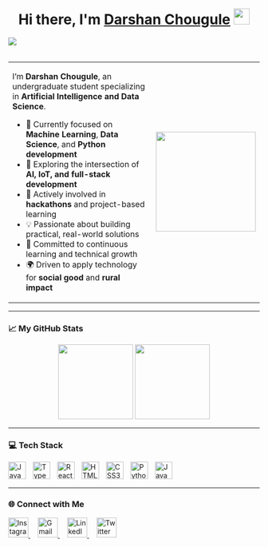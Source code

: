 <h1 align="center">
  Hi there, I'm 
  <a href="https://www.linkedin.com/in/darshan-chougule-2128652a6/" target="_blank">Darshan Chougule</a> 
  <img src="https://github.com/blackcater/blackcater/raw/main/images/Hi.gif" height="32" />
</h1>

<div align="left">
  <img src="https://visitor-badge.laobi.icu/badge?page_id=Omen-bit.Omen-bit&left_color=darkslategrey&left_text=Profile%20Views" />
</div>

<br/>

<table align="center">
  <tr>
    <td align="left" valign="top" width="70%">
      <p>
        I’m <strong>Darshan Chougule</strong>, an undergraduate student specializing in <strong>Artificial Intelligence and Data Science</strong>.
      </p>
      <ul>
        <li>📘 Currently focused on <strong>Machine Learning</strong>, <strong>Data Science</strong>, and <strong>Python development</strong></li>
        <li>🔧 Exploring the intersection of <strong>AI, IoT, and full-stack development</strong></li>
        <li>🚀 Actively involved in <strong>hackathons</strong> and project-based learning</li>
        <li>💡 Passionate about building practical, real-world solutions</li>
        <li>🌱 Committed to continuous learning and technical growth</li>
        <li>🌍 Driven to apply technology for <strong>social good</strong> and <strong>rural impact</strong></li>
      </ul>
    </td>
    <td align="right" width="30%">
      <img src="https://github.com/blackcater/blackcater/raw/main/images/banner.gif" height="200" />
    </td>
  </tr>
</table>

---

### 📈 My GitHub Stats

<div align="center">
  <img src="https://github-readme-stats.vercel.app/api?username=Omen-bit&show_icons=true&include_all_commits=true&count_private=true&theme=rose_pine&hide_border=false" height="150" />
  <img src="https://streak-stats.demolab.com?user=Omen-bit&theme=radical&hide_border=false&border_radius=5" height="150" />
</div>

---

### 💻 Tech Stack

<div align="left">
  <img src="https://cdn.jsdelivr.net/gh/devicons/devicon/icons/javascript/javascript-original.svg" height="35" alt="JavaScript" style="margin-right:10px;" />
  <img src="https://cdn.jsdelivr.net/gh/devicons/devicon/icons/typescript/typescript-original.svg" height="35" alt="TypeScript" style="margin-right:10px;" />
  <img src="https://cdn.jsdelivr.net/gh/devicons/devicon/icons/react/react-original.svg" height="35" alt="React" style="margin-right:10px;" />
  <img src="https://cdn.jsdelivr.net/gh/devicons/devicon/icons/html5/html5-original.svg" height="35" alt="HTML5" style="margin-right:10px;" />
  <img src="https://cdn.jsdelivr.net/gh/devicons/devicon/icons/css3/css3-original.svg" height="35" alt="CSS3" style="margin-right:10px;" />
  <img src="https://cdn.jsdelivr.net/gh/devicons/devicon/icons/python/python-original.svg" height="35" alt="Python" style="margin-right:10px;" />
  <img src="https://cdn.jsdelivr.net/gh/devicons/devicon/icons/java/java-original.svg" height="35" alt="Java" />
</div>

---

### 🌐 Connect with Me

<div align="left">
  <a href="https://www.instagram.com/" target="_blank" style="margin-right: 15px;">
    <img src="https://raw.githubusercontent.com/maurodesouza/profile-readme-generator/master/src/assets/icons/social/instagram/default.svg" width="40" alt="Instagram" />
  </a>
  <a href="mailto:darshanchougule821@gmail.com" target="_blank" style="margin-right: 15px;">
    <img src="https://raw.githubusercontent.com/maurodesouza/profile-readme-generator/master/src/assets/icons/social/gmail/default.svg" width="40" alt="Gmail" />
  </a>
  <a href="https://www.linkedin.com/in/darshan-chougule-2128652a6/" target="_blank" style="margin-right: 15px;">
    <img src="https://raw.githubusercontent.com/maurodesouza/profile-readme-generator/master/src/assets/icons/social/linkedin/default.svg" width="40" alt="LinkedIn" />
  </a>
  <a href="https://twitter.com/" target="_blank">
    <img src="https://raw.githubusercontent.com/maurodesouza/profile-readme-generator/master/src/assets/icons/social/twitter/default.svg" width="40" alt="Twitter" />
  </a>
</div>
